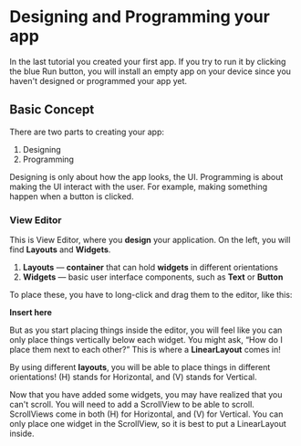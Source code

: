 # Designing and Programming your app

In the last tutorial you created your first app. If you try to run it by clicking the blue Run button, you will install an empty app on your device since you haven't designed or programmed your app yet.

## Basic Concept

There are two parts to creating your app:

1. Designing
2. Programming

Designing is only about how the app looks, the UI. Programming is about making the UI interact with the user. For example, making something happen when a button is clicked.

### View Editor <a id="e471"></a>

This is View Editor, where you **design** your application. On the left, you will find **Layouts** and **Widgets**.

1. **Layouts** — **container** that can hold **widgets** in different orientations
2. **Widgets** — basic user interface components, such as **Text** or **Button**

To place these, you have to long-click and drag them to the editor, like this:

**Insert here**

But as you start placing things inside the editor, you will feel like you can only place things vertically below each widget. You might ask, “How do I place them next to each other?” This is where a **LinearLayout** comes in!

By using different **layouts**, you will be able to place things in different orientations! \(H\) stands for Horizontal, and \(V\) stands for Vertical.

Now that you have added some widgets, you may have realized that you can't scroll. You will need to add a ScrollView to be able to scroll. ScrollViews come in both \(H\) for Horizontal, and \(V\) for Vertical. You can only place one widget in the ScrollView, so it is best to put a LinearLayout inside.



